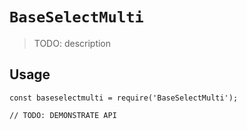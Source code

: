 # `BaseSelectMulti`

> TODO: description

## Usage

```
const baseselectmulti = require('BaseSelectMulti');

// TODO: DEMONSTRATE API
```
